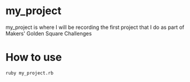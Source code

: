 # my_project

my_project is where I will be recording the first project that I do as part of Makers' Golden Square Challenges

# How to use

```shell
ruby my_project.rb
```
